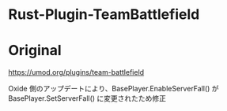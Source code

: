 # Rust-Plugin-TeamBattlefield

# Original
https://umod.org/plugins/team-battlefield

Oxide 側のアップデートにより、BasePlayer.EnableServerFall() が BasePlayer.SetServerFall() に変更されたため修正
